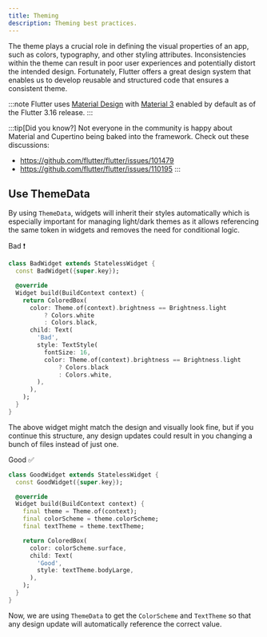 ```yaml
---
title: Theming
description: Theming best practices.
---
```


The theme plays a crucial role in defining the visual properties of an app, such as colors, typography, and other styling attributes. Inconsistencies within the theme can result in poor user experiences and potentially distort the intended design. Fortunately, Flutter offers a great design system that enables us to develop reusable and structured code that ensures a consistent theme.

:::note
Flutter uses [Material Design](https://docs.flutter.dev/ui/design/material) with [Material 3](https://m3.material.io/develop/flutter) enabled by default as of the Flutter 3.16 release.
:::

:::tip[Did you know?]
Not everyone in the community is happy about Material and Cupertino being baked into the framework. Check out these discussions:

- https://github.com/flutter/flutter/issues/101479
- https://github.com/flutter/flutter/issues/110195
  :::

## Use ThemeData

By using `ThemeData`, widgets will inherit their styles automatically which is especially important for managing light/dark themes as it allows referencing the same token in widgets and removes the need for conditional logic.

Bad ❗️

```dart
class BadWidget extends StatelessWidget {
  const BadWidget({super.key});

  @override
  Widget build(BuildContext context) {
    return ColoredBox(
      color: Theme.of(context).brightness == Brightness.light
          ? Colors.white
          : Colors.black,
      child: Text(
        'Bad',
        style: TextStyle(
          fontSize: 16,
          color: Theme.of(context).brightness == Brightness.light
              ? Colors.black
              : Colors.white,
        ),
      ),
    );
  }
}
```

The above widget might match the design and visually look fine, but if you continue this structure, any design updates could result in you changing a bunch of files instead of just one.

Good ✅

```dart
class GoodWidget extends StatelessWidget {
  const GoodWidget({super.key});

  @override
  Widget build(BuildContext context) {
    final theme = Theme.of(context);
    final colorScheme = theme.colorScheme;
    final textTheme = theme.textTheme;

    return ColoredBox(
      color: colorScheme.surface,
      child: Text(
        'Good',
        style: textTheme.bodyLarge,
      ),
    );
  }
}
```

Now, we are using `ThemeData` to get the `ColorScheme` and `TextTheme` so that any design update will automatically reference the correct value.
